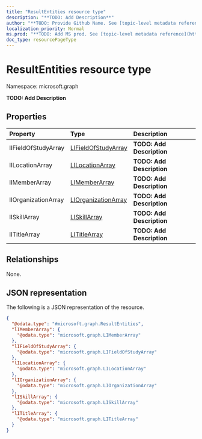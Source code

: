 ```yaml
---
title: "ResultEntities resource type"
description: "**TODO: Add Description**"
author: "**TODO: Provide Github Name. See [topic-level metadata reference](https://msgo.azurewebsites.net/add/document/guidelines/metadata.html#topic-level-metadata)**"
localization_priority: Normal
ms.prod: "**TODO: Add MS prod. See [topic-level metadata reference](https://msgo.azurewebsites.net/add/document/guidelines/metadata.html#topic-level-metadata)**"
doc_type: resourcePageType
---
```


# ResultEntities resource type


Namespace: microsoft.graph

**TODO: Add Description**

## Properties
|Property|Type|Description|
|:---|:---|:---|
|lIFieldOfStudyArray|[LIFieldOfStudyArray](../resources/lifieldofstudyarray.md)|**TODO: Add Description**|
|lILocationArray|[LILocationArray](../resources/lilocationarray.md)|**TODO: Add Description**|
|lIMemberArray|[LIMemberArray](../resources/limemberarray.md)|**TODO: Add Description**|
|lIOrganizationArray|[LIOrganizationArray](../resources/liorganizationarray.md)|**TODO: Add Description**|
|lISkillArray|[LISkillArray](../resources/liskillarray.md)|**TODO: Add Description**|
|lITitleArray|[LITitleArray](../resources/lititlearray.md)|**TODO: Add Description**|

## Relationships
None.

## JSON representation
The following is a JSON representation of the resource.
<!-- {
  "blockType": "resource",
  "@odata.type": "microsoft.graph.ResultEntities"
}
-->
``` json
{
  "@odata.type": "#microsoft.graph.ResultEntities",
  "lIMemberArray": {
    "@odata.type": "microsoft.graph.LIMemberArray"
  },
  "lIFieldOfStudyArray": {
    "@odata.type": "microsoft.graph.LIFieldOfStudyArray"
  },
  "lILocationArray": {
    "@odata.type": "microsoft.graph.LILocationArray"
  },
  "lIOrganizationArray": {
    "@odata.type": "microsoft.graph.LIOrganizationArray"
  },
  "lISkillArray": {
    "@odata.type": "microsoft.graph.LISkillArray"
  },
  "lITitleArray": {
    "@odata.type": "microsoft.graph.LITitleArray"
  }
}
```


